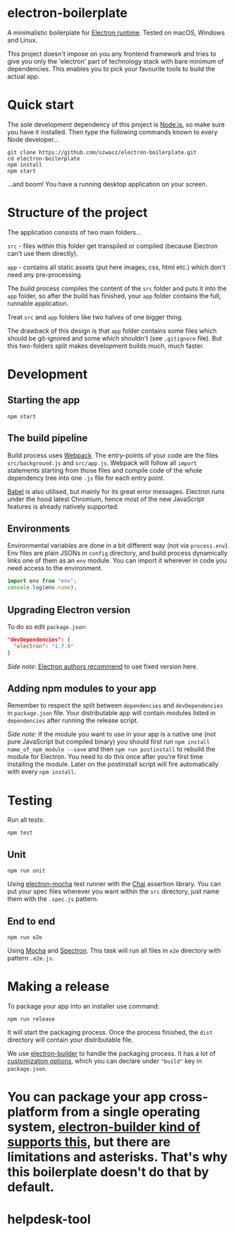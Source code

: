 # electron-boilerplate

A minimalistic boilerplate for [Electron runtime](http://electron.atom.io). Tested on macOS, Windows and Linux.  

This project doesn't impose on you any frontend framework and tries to give you only the 'electron' part of technology stack with bare minimum of dependencies. This enables you to pick your favourite tools to build the actual app.

# Quick start

The sole development dependency of this project is [Node.js](https://nodejs.org), so make sure you have it installed.
Then type the following commands known to every Node developer...
```
git clone https://github.com/szwacz/electron-boilerplate.git
cd electron-boilerplate
npm install
npm start
```
...and boom! You have a running desktop application on your screen.

# Structure of the project

The application consists of two main folders...

`src` - files within this folder get transpiled or compiled (because Electron can't use them directly).

`app` - contains all static assets (put here images, css, html etc.) which don't need any pre-processing.

The build process compiles the content of the `src` folder and puts it into the `app` folder, so after the build has finished, your `app` folder contains the full, runnable application.

Treat `src` and `app` folders like two halves of one bigger thing.

The drawback of this design is that `app` folder contains some files which should be git-ignored and some which shouldn't (see `.gitignore` file). But this two-folders split makes development builds much, much faster.

# Development

## Starting the app

```
npm start
```

## The build pipeline

Build process uses [Webpack](https://webpack.js.org/). The entry-points of your code are the files `src/background.js` and `src/app.js`. Webpack will follow all `import` statements starting from those files and compile code of the whole dependency tree into one `.js` file for each entry point.

[Babel](http://babeljs.io/) is also utilised, but mainly for its great error messages. Electron runs under the hood latest Chromium, hence most of the new JavaScript features is already natively supported.

## Environments

Environmental variables are done in a bit different way (not via `process.env`). Env files are plain JSONs in `config` directory, and build process dynamically links one of them as an `env` module. You can import it wherever in code you need access to the environment.
```js
import env from "env";
console.log(env.name);
```

## Upgrading Electron version

To do so edit `package.json`:
```json
"devDependencies": {
  "electron": "1.7.9"
}
```
*Side note:* [Electron authors recommend](http://electron.atom.io/docs/tutorial/electron-versioning/) to use fixed version here.

## Adding npm modules to your app

Remember to respect the split between `dependencies` and `devDependencies` in `package.json` file. Your distributable app will contain modules listed in `dependencies` after running the release script.

*Side note:* If the module you want to use in your app is a native one (not pure JavaScript but compiled binary) you should first  run `npm install name_of_npm_module --save` and then `npm run postinstall` to rebuild the module for Electron. You need to do this once after you're first time installing the module. Later on the postinstall script will fire automatically with every `npm install`.

# Testing

Run all tests:
```
npm test
```

## Unit

```
npm run unit
```
Using [electron-mocha](https://github.com/jprichardson/electron-mocha) test runner with the [Chai](http://chaijs.com/api/assert/) assertion library. You can put your spec files wherever you want within the `src` directory, just name them with the `.spec.js` pattern.

## End to end

```
npm run e2e
```
Using [Mocha](https://mochajs.org/) and [Spectron](http://electron.atom.io/spectron/). This task will run all files in `e2e` directory with pattern `.e2e.js`.

# Making a release

To package your app into an installer use command:
```
npm run release
```

It will start the packaging process. Once the process finished, the `dist` directory will contain your distributable file.

We use [electron-builder](https://github.com/electron-userland/electron-builder) to handle the packaging process. It has a lot of [customization options](https://www.electron.build/configuration/configuration), which you can declare under `"build"` key in `package.json`.

You can package your app cross-platform from a single operating system, [electron-builder kind of supports this](https://www.electron.build/multi-platform-build), but there are limitations and asterisks. That's why this boilerplate doesn't do that by default.
=======
# helpdesk-tool
